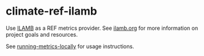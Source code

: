 # climate-ref-ilamb

Use [ILAMB](https://github.com/rubisco-sfa/ilamb3) as a REF metrics provider. See [ilamb.org](https://www.ilamb.org/) for more information on project goals and resources.

See [running-metrics-locally](https://cmip-ref.readthedocs.io/en/latest/how-to-guides/running-metrics-locally/) for usage instructions.
